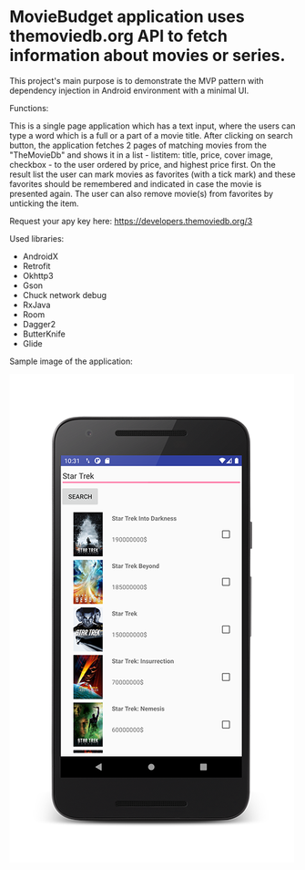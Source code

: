 # MovieBudget application uses themoviedb.org API to fetch information about movies or series.

This project's main purpose is to demonstrate the MVP pattern with dependency injection in Android environment with a minimal UI.

Functions:

This is a single page application which has a text input, where the users can type a word which is a full or a part of a movie title. After clicking on search button, the application fetches 2 pages of matching movies from the "TheMovieDb" and shows it in a list  - listitem: title, price, cover image, checkbox -  to the user ordered by price, and highest price first. On the result list the user can mark movies as favorites (with a tick mark) and these favorites should be remembered and indicated in case the movie is presented again. The user can also remove movie(s) from favorites by unticking the item.

Request your apy key here: https://developers.themoviedb.org/3

Used libraries: 
- AndroidX
- Retrofit
- Okhttp3
- Gson
- Chuck network debug
- RxJava
- Room
- Dagger2
- ButterKnife
- Glide

Sample image of the application: 

![sample image](images/sample_framed.png)
